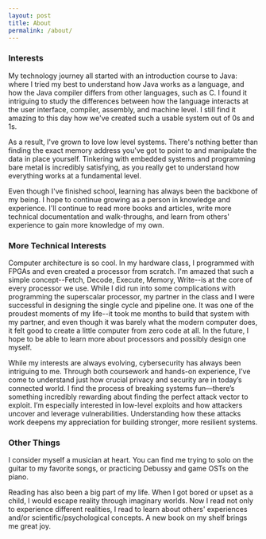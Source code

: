 ```yaml
---
layout: post
title: About
permalink: /about/
---
```


### Interests

My technology journey all started with an introduction course to Java: where I tried my best to understand how Java works as a language, and how the Java compiler differs from other languages, such as C. I found it intriguing to study the differences between how the language interacts at the user interface, compiler, assembly, and machine level. I still find it amazing to this day how we've created such a usable system out of 0s and 1s. 

As a result, I've grown to love low level systems. There's nothing better than finding the exact memory address you've got to point to and manipulate the data in place yourself.
Tinkering with embedded systems and programming bare metal is incredibly satisfying, as you really get to understand how everything works at a fundamental level.

Even though I've finished school, learning has always been the backbone of my being. I hope to continue growing as a person in knowledge and experience. I'll continue to read more books and articles, write more technical documentation and walk-throughs, and learn from others' experience to gain more knowledge of my own.

### More Technical Interests
Computer architecture is so cool. In my hardware class, I programmed with FPGAs and even created a processor from scratch. I'm amazed that such a simple concept--Fetch, Decode, Execute, Memory, Write--is at the core of every processor we use. While I did run into some complications with programming the superscalar processor, my partner in the class and I were successful in designing the single cycle and pipeline one. It was one of the proudest moments of my life--it took me months to build that system with my partner, and even though it was barely what the modern computer does, it felt good to create a little computer from zero code at all. In the future, I hope to be able to learn more about processors and possibly design one myself.

While my interests are always evolving, cybersecurity has always been intriguing to me. Through both coursework and hands-on experience, I’ve come to understand just how crucial privacy and security are in today’s connected world. I find the process of breaking systems fun—there’s something incredibly rewarding about finding the perfect attack vector to exploit. I’m especially interested in low-level exploits and how attackers uncover and leverage vulnerabilities. Understanding how these attacks work deepens my appreciation for building stronger, more resilient systems.

### Other Things
I consider myself a musician at heart. You can find me trying to solo on the guitar to my favorite songs, or practicing Debussy and game OSTs on the piano.

Reading has also been a big part of my life. When I got bored or upset as a child, I would escape reality through imaginary worlds. Now I read not only to experience different realities, I read to learn about others' experiences and/or scientific/psychological concepts. A new book on my shelf brings me great joy.